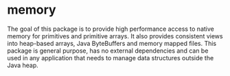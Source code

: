 # memory
 The goal of this package is to provide high performance access to native memory for primitives
 and primitive arrays. It also provides consistent views into heap-based arrays,
 Java ByteBuffers and memory mapped files. This package is general purpose, has no external
 dependencies and can be used in any application that needs to manage data structures outside
 the Java heap.

